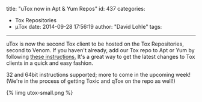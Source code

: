 title: "uTox now in Apt & Yum Repos"
id: 437
categories:
  - Tox Repositories
  - μTox
date: 2014-09-28 17:56:19
author: "David Lohle"
tags:
---

uTox is now the second Tox client to be hosted on the Tox Repositories, second to Venom.
If you haven't already, add our Tox repo to Apt or Yum by following [these instructions.](https://wiki.tox.im/Binaries#Repositories) It's a great way to get the latest changes to Tox clients in a quick and easy fashion.

32 and 64bit instructions supported; more to come in the upcoming week! (We're in the process of getting Toxic and qTox on the repo as well!)

{% limg utox-small.png %}